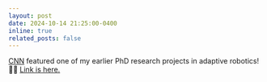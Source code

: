 ```yaml
---
layout: post
date: 2024-10-14 21:25:00-0400
inline: true
related_posts: false
---
```


<a href="https://www.cnn.com/science/yale-self-amputating-soft-robot-hnk-spc">CNN</a> featured one of my earlier PhD research projects in adaptive robotics! 🎉🤖 <a href="https://www.cnn.com/science/yale-self-amputating-soft-robot-hnk-spc">Link is here.</a>
